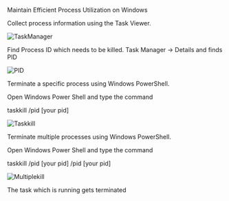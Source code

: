 Maintain Efficient Process Utilization on Windows 

Collect process information using the Task Viewer.

![TaskManager](https://user-images.githubusercontent.com/78703624/119179039-15de2580-ba8c-11eb-9e60-a6d652904c23.png)

Find Process ID which needs to be killed. Task Manager → Details and finds PID

![PID](https://user-images.githubusercontent.com/78703624/119179049-1a0a4300-ba8c-11eb-9f64-e86756c39e6d.png) 

Terminate a specific process using Windows PowerShell.

Open Windows Power Shell and type the command 

taskkill /pid [your pid]

![Taskkill](https://user-images.githubusercontent.com/78703624/119179070-20002400-ba8c-11eb-9bfe-9142e1b40a99.png)

Terminate multiple processes using Windows PowerShell.

Open Windows Power Shell and type the command 

taskkill /pid [your pid]  /pid [your pid]

![Multiplekill](https://user-images.githubusercontent.com/78703624/119179045-18d91600-ba8c-11eb-855e-dbd155a5dce7.png)

The task which is running gets terminated

